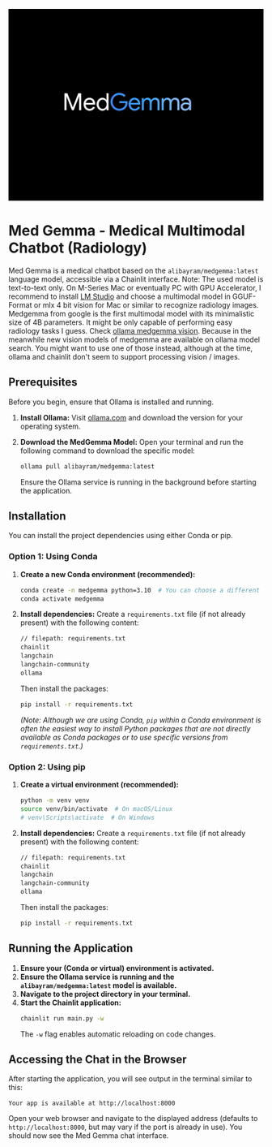 ![Med Gemma Logo](./medgemma.jpeg)

# Med Gemma - Medical Multimodal Chatbot (Radiology)

Med Gemma is a medical chatbot based on the `alibayram/medgemma:latest` language model, accessible via a Chainlit interface. Note: The used model is text-to-text only. On M-Series Mac or eventually PC with GPU Accelerator, I recommend to install [LM Studio](https://lmstudio.ai) and choose a multimodal model in GGUF-Format or mlx 4 bit vision for Mac or similar to recognize radiology images. Medgemma from google is the first multimodal model with its minimalistic size of 4B parameters. It might be only capable of performing easy radiology tasks I guess. Check [ollama medgemma vision](https://ollama.com/search?q=medgemma). Because in the meanwhile new vision models of medgemma are available on ollama model search. You might want to use one of those instead, although at the time, ollama and chainlit don't seem to support processing vision / images.

## Prerequisites

Before you begin, ensure that Ollama is installed and running.

1.  **Install Ollama:**
    Visit [ollama.com](https://ollama.com/download) and download the version for your operating system.

2.  **Download the MedGemma Model:**
    Open your terminal and run the following command to download the specific model:
    ```bash
    ollama pull alibayram/medgemma:latest
    ```
    Ensure the Ollama service is running in the background before starting the application.

## Installation

You can install the project dependencies using either Conda or pip.

### Option 1: Using Conda

1.  **Create a new Conda environment (recommended):**
    ```bash
    conda create -n medgemma python=3.10  # You can choose a different Python version if desired
    conda activate medgemma
    ```

2.  **Install dependencies:**
    Create a `requirements.txt` file (if not already present) with the following content:
    ```txt
    // filepath: requirements.txt
    chainlit
    langchain
    langchain-community
    ollama
    ```
    Then install the packages:
    ```bash
    pip install -r requirements.txt
    ```
    *(Note: Although we are using Conda, `pip` within a Conda environment is often the easiest way to install Python packages that are not directly available as Conda packages or to use specific versions from `requirements.txt`.)*

### Option 2: Using pip

1.  **Create a virtual environment (recommended):**
    ```bash
    python -m venv venv
    source venv/bin/activate  # On macOS/Linux
    # venv\Scripts\activate  # On Windows
    ```

2.  **Install dependencies:**
    Create a `requirements.txt` file (if not already present) with the following content:
    ```txt
    // filepath: requirements.txt
    chainlit
    langchain
    langchain-community
    ollama
    ```
    Then install the packages:
    ```bash
    pip install -r requirements.txt
    ```

## Running the Application

1.  **Ensure your (Conda or virtual) environment is activated.**
2.  **Ensure the Ollama service is running and the `alibayram/medgemma:latest` model is available.**
3.  **Navigate to the project directory in your terminal.**
4.  **Start the Chainlit application:**
    ```bash
    chainlit run main.py -w
    ```
    The `-w` flag enables automatic reloading on code changes.

## Accessing the Chat in the Browser

After starting the application, you will see output in the terminal similar to this:

```
Your app is available at http://localhost:8000
```

Open your web browser and navigate to the displayed address (defaults to `http://localhost:8000`, but may vary if the port is already in use). You should now see the Med Gemma chat interface.
